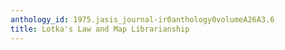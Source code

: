 ```yaml
---
anthology_id: 1975.jasis_journal-ir0anthology0volumeA26A3.6
title: Lotka's Law and Map Librarianship
---
```


